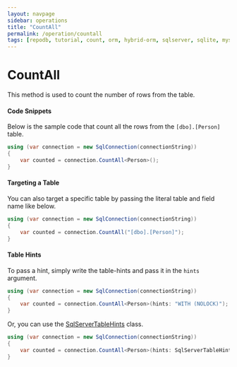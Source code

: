 ```yaml
---
layout: navpage
sidebar: operations
title: "CountAll"
permalink: /operation/countall
tags: [repodb, tutorial, count, orm, hybrid-orm, sqlserver, sqlite, mysql, postgresql]
---
```


# CountAll

This method is used to count the number of rows from the table.

#### Code Snippets

Below is the sample code that count all the rows from the `[dbo].[Person]` table.

```csharp
using (var connection = new SqlConnection(connectionString))
{
    var counted = connection.CountAll<Person>();
}
```

#### Targeting a Table

You can also target a specific table by passing the literal table and field name like below.

```csharp
using (var connection = new SqlConnection(connectionString))
{
    var counted = connection.CountAll("[dbo].[Person]");
}
```

#### Table Hints

To pass a hint, simply write the table-hints and pass it in the `hints` argument.

```csharp
using (var connection = new SqlConnection(connectionString))
{
    var counted = connection.CountAll<Person>(hints: "WITH (NOLOCK)");
}
```

Or, you can use the [SqlServerTableHints](/class/sqlservertablehints) class.

```csharp
using (var connection = new SqlConnection(connectionString))
{
    var counted = connection.CountAll<Person>(hints: SqlServerTableHints.NoLock);
}
```

